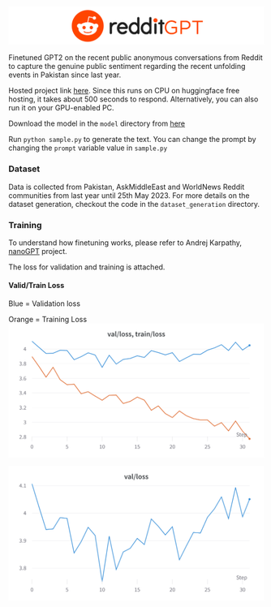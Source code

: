 ![redditGPT](banner.png)

Finetuned GPT2 on the recent public anonymous conversations from Reddit to capture the genuine public sentiment regarding the recent unfolding events in Pakistan since last year. 

Hosted project link [here](https://huggingface.co/spaces/mnauf/redditGPT). Since this runs on CPU on huggingface free hosting, it takes about 500 seconds to respond. Alternatively, you can also run it on your GPU-enabled PC.

Download the model in the `model` directory from [here](https://drive.google.com/file/d/1bm4YT_SU8H6QzV8sn2yA38KhNNmbPyV4/view?usp=sharing)

Run `python sample.py` to generate the text. You can change the prompt by changing the `prompt` variable value in `sample.py`

### Dataset
Data is collected from Pakistan, AskMiddleEast and WorldNews Reddit communities from last year until 25th May 2023. For more details on the dataset generation, checkout the code in the `dataset_generation` directory.

### Training
To understand how finetuning works, please refer to Andrej Karpathy, [nanoGPT](https://github.com/karpathy/nanoGPT) project.

The loss for validation and training is attached.
#### Valid/Train Loss
Blue = Validation loss 

Orange = Training Loss
![validation and train loss](valid_train_loss.png)

![validation loss](validation_loss.png)

